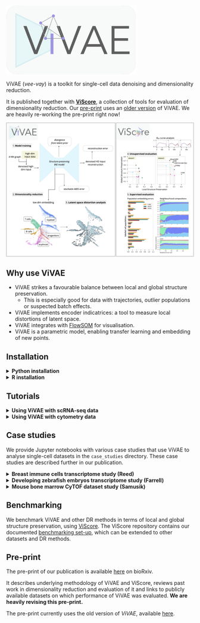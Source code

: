 <img src="./logo.png" alt="ViVAE" width="350"/>

ViVAE (*vee-vay*) is a toolkit for single-cell data denoising and dimensionality reduction.

It is published together with **[ViScore](https://github.com/saeyslab/ViScore)**, a collection of tools for evaluation of dimensionality reduction.
Our [pre-print](https://www.biorxiv.org/content/10.1101/2023.11.23.568428v2) uses an [older version](https://github.com/saeyslab/ViVAE_old) of ViVAE.
We are heavily re-working the pre-print right now!

<img src="./overview.png" alt="ViVAE" width="900"/>

## Why use ViVAE

* ViVAE strikes a favourable balance between local and global structure preservation.
    * This is especially good for data with trajectories, outlier populations or suspected batch effects.
* ViVAE implements encoder indicatrices: a tool to measure local distortions of latent space.
* ViVAE integrates with [FlowSOM](https://github.com/saeyslab/FlowSOM_Python) for visualisation.
* ViVAE is a parametric model, enabling transfer learning and embedding of new points.

## Installation

<details>
<summary><b>Python installation</b></summary>
<br>

ViVAE is a Python package based on PyTorch.
We recommend creating a new Anaconda environment for it.

On Linux or macOS, use the command line for installation.
On Windows, use Anaconda Prompt.

```bash
conda create --name ViVAE python=3.11.7 \
    numpy==1.26.3 numba==0.59.0 pandas==2.2.0 matplotlib==3.8.2 scipy==1.12.0 pynndescent==0.5.11 scikit-learn==1.4.0 scanpy==1.9.8 pytorch==2.1.2
conda activate ViVAE
pip install git+https://github.com/saeyslab/FlowSOM_Python.git@80529c6b7a1747e8e71042102ac8762c3bfbaa1b
pip install --upgrade git+https://github.com/saeyslab/ViVAE.git
```

GPU acceleration is recommended if available.
To verify whether PyTorch can use CUDA, activate your ViVAE environment and type:

```bash
python -c "import torch; print(torch.cuda.is_available())"
```

Alternatively, to verify whether PyTorch can use Metal (on AMD/Apple Silicon Macs):

```bash
python -c "import torch; print(torch.backends.mps.is_available())"
```

This will print either `True` or `False`.

<hr>
</details>

<details>
<summary><b>R installation</b></summary>
<br>

We are working on an R implementation of ViVAE that is independent of PyTorch.
In the meantime, to install and run ViVAE in R using [reticulate](https://rstudio.github.io/reticulate/), use our R vignette (`tutorials/example_r.Rmd`) (an RMarkdown file you can open in RStudio).

</details>

## Tutorials

<details>
<summary><b>Using ViVAE with scRNA-seq data</b></summary>
<br>

ViVAE was primarily designed for, and tested with, single-cell transcriptomic datasets.

To get you started, we provide an example workflow for analysis of bone marrow single-cell transcriptomic data with ViVAE.
We evaluate the separation of distincts immune cell lineages and general structure preservation by ViVAE, t-SNE and UMAP.

Additionally, we compute embedding errors by population and demonstrate the use of neighbourhood composition plots for explaining sources of error.

Advantages and potential pitfalls of smooth embeddings are described and discussed.

The tutorial is provided as a Jupyter notebook (`tutorials/example_scrnaseq.ipynb`).

<hr>
</details>

<details>
<summary><b>Using ViVAE with cytometry data</b></summary>
<br>

ViVAE, while intended mainly for scRNA-seq data, is straightforward to use with flow and mass cytometry data as well.

Its structure-preserving properties are especially advantageous if global structures are of interest.
Additionally, ViVAE integrates with FlowSOM to provide a graph-based view of cytometry datasets.

We provide a Jupyter notebook tutorial (`tutorials/example_cytometry.ipynb`) that covers importing and pre-processing of data, denoising, dimensionality reduction and some evaluation of the resulting embedding.

Our R installation vignette (`tutorials/example_r.Rmd`) shows how to use ViVAE denoising and dimensionality reduction from R.

</details>

## Case studies

We provide Jupyter notebooks with various case studies that use ViVAE to analyse single-cell datasets in the `case_studies` directory.
These case studies are described further in our publication.

<details>
<summary><b>Breast immune cells transcriptome study (Reed)</b></summary>
<br>

`case_study_reed.ipynb` provides code to reproduce the [*Reed*](https://cellxgene.cziscience.com/collections/48259aa8-f168-4bf5-b797-af8e88da6637) dataset case study from our paper.
This dataset comes from the Human Breast Cell Atlas.
The authors provide labels for various leukocyte populations.

We compare ViVAE with t-SNE and UMAP and describe embedding errors per cell population using the Extended Neighbourhood-Proportion-Error (xNPE) and neighbourhood composition plots.

<hr>
</details>

<details>
<summary><b>Developing zebrafish embryos transcriptome study (Farrell)</b></summary>
<br>

`case_study_farrell.ipynb` provides code to reproduce the [*Farrell*](https://singlecell.broadinstitute.org/single_cell/study/SCP162/single-cell-reconstruction-of-developmental-trajectories-during-zebrafish-embryogenesis) dataset case study from our paper.
This dataset contains cells from multiple stages of zebrafish embryo development.
The authors provide labels of distinct cell lineages.

We compare t-SNE, UMAP, a vanilla VAE, default ViVAE and ViVAE-EncoderOnly (a decoder-less model that implements parametric stochastic MDS with GPU acceleration).
We use encoder indicatrices to describe different manners of latent space distortion by the three VAE-based models.

<hr>
</details>

<details>
<summary><b>Mouse bone marrow CyTOF dataset study (Samusik)</b></summary>
<br>

`case_study_samusik.ipynb` provides code to reproduce the [*Samusik*](https://pubmed.ncbi.nlm.nih.gov/27183440/) dataset case study from our paper.
This is a popular reference dataset for showcasing dimensionality reduction and clustering tools.
The authors provide labels for various immune cell populations.

We use ViVAE to create a nice embedding of the data, then use FlowSOM for clustering (independent of the dimension reduction) and show a plot of the embedding with the FlowSOM minimum spanning tree (MST) superimposed.

To explore more options for evaluating cytometry data embeddings and integrating FlowSOM for informative visualisation, we refer you to the cytometry analysis tutorial in `tutorials/example_cytometry.ipynb`.

</details>

## Benchmarking

We benchmark ViVAE and other DR methods in terms of local and global structure preservation, using [ViScore](https://github.com/saeyslab/ViScore).
The ViScore repository contains our documented [benchmarking set-up](https://github.com/saeyslab/ViScore/blob/main/benchmarking), which can be extended to other datasets and DR methods.

## Pre-print

The pre-print of our publication is available [here](https://www.biorxiv.org/content/10.1101/2023.11.23.568428v2) on bioRxiv.

It describes underlying methodology of ViVAE and ViScore, reviews past work in dimensionality reduction and evaluation of it and links to publicly available datasets on which performance of ViVAE was evaluated.
**We are heavily revising this pre-print.**

The pre-print currently uses the old version of *ViVAE*, available [here](https://github.com/saeyslab/ViVAE_old).

